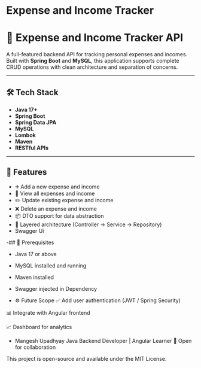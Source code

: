 # Expense and Income Tracker

# 💸 Expense and Income Tracker API

A full-featured backend API for tracking personal expenses and incomes. Built with **Spring Boot** and **MySQL**, this application supports complete CRUD operations with clean architecture and separation of concerns.

---

## 🛠️ Tech Stack

- **Java 17+**
- **Spring Boot**
- **Spring Data JPA**
- **MySQL**
- **Lombok**
- **Maven**
- **RESTful APIs**

---

## 🚀 Features

- ➕ Add a new expense and income
- 📃 View all expenses and income
- ✏️ Update existing expense and income
- ❌ Delete an expense and income
- 📦 DTO support for data abstraction  
- 🔧 Layered architecture (Controller → Service → Repository)
- Swagger Ui

-## 🛑 Prerequisites

- Java 17 or above
- MySQL installed and running
- Maven installed
- Swagger injected in Dependency

  

- ⚙️ Future Scope
✅ Add user authentication (JWT / Spring Security)

📊 Integrate with Angular frontend

📈 Dashboard for analytics




- Mangesh Upadhyay
Java Backend Developer | Angular Learner
🚀 Open for collaboration

This project is open-source and available under the MIT License.

 
